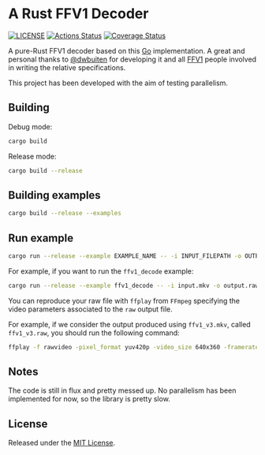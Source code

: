 # A Rust FFV1 Decoder

[![LICENSE](https://img.shields.io/badge/license-MIT-blue.svg)](LICENSE)
[![Actions Status](https://github.com/Luni-4/ffv1/workflows/ffv1/badge.svg)](https://github.com/Luni-4/ffv1/actions)
[![Coverage Status](https://coveralls.io/repos/github/rust-av/ffv1/badge.svg?branch=master)](https://coveralls.io/github/rust-av/ffv1?branch=master)

A pure-Rust FFV1 decoder based on this [Go](https://github.com/dwbuiten/go-ffv1)
implementation. A great and personal thanks to
[@dwbuiten](https://github.com/dwbuiten) for developing it and all
[FFV1](https://github.com/FFmpeg/FFV1) people involved in writing the
relative specifications.

This project has been developed with the aim of testing parallelism.

## Building

Debug mode:

```bash
cargo build
```

Release mode:

```bash
cargo build --release
```

## Building examples

```bash
cargo build --release --examples
```

## Run example

```bash
cargo run --release --example EXAMPLE_NAME -- -i INPUT_FILEPATH -o OUTPUT_FILEPATH
```

For example, if you want to run the `ffv1_decode` example:

```bash
cargo run --release --example ffv1_decode -- -i input.mkv -o output.raw
```

You can reproduce your raw file with `ffplay` from `FFmpeg` specifying
the video parameters associated to the `raw` output file.

For example, if we consider the output produced using `ffv1_v3.mkv`, called
`ffv1_v3.raw`, you should run the following command:

```bash
ffplay -f rawvideo -pixel_format yuv420p -video_size 640x360 -framerate 25 output.raw
```

## Notes

The code is still in flux and pretty messed up. No parallelism has been
implemented for now, so the library is pretty slow.

## License

Released under the [MIT License](LICENSE).
